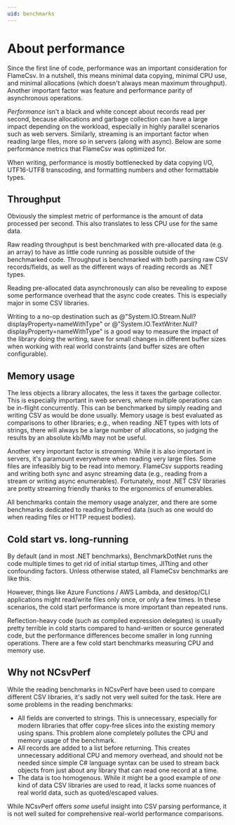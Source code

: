 ```yaml
---
uid: benchmarks
---
```


# About performance

Since the first line of code, performance was an important consideration for FlameCsv. In a nutshell, this means
minimal data copying, minimal CPU use, and minimal allocations (which doesn't always mean maximum throughput).
Another important factor was feature and performance parity of asynchronous operations.

_Performance_ isn't a black and white concept about records read per second, because allocations and garbage collection
can have a large impact depending on the workload, especially in highly parallel scenarios such as web servers.
Similarly, streaming is an important factor when reading large files, more so in servers (along with async).
Below are some performance metrics that FlameCsv was optimized for.

When writing, performance is mostly bottlenecked by data copying I/O, UTF16-UTF8 transcoding, and formatting numbers
and other formattable types.

## Throughput

Obviously the simplest metric of performance is the amount of data processed per second. This also translates to less
CPU use for the same data.

Raw reading throughput is best benchmarked with pre-allocated data (e.g. an array) to have as little code running as possible
outside of the benchmarked code. Throughput is benchmarked with both parsing raw CSV records/fields, as well as the
different ways of reading records as .NET types.

Reading pre-allocated data asynchronously can also be revealing to expose some performance overhead that the async
code creates. This is especially major in some CSV libraries.

Writing to a no-op destination such as @"System.IO.Stream.Null?displayProperty=nameWithType" or
@"System.IO.TextWriter.Null?displayProperty=nameWithType" is a good way to measure the impact of the library doing
the writing, save for small changes in different buffer sizes when working with real world constraints (and buffer sizes
are often configurable).


## Memory usage

The less objects a library allocates, the less it taxes the garbage collector. This is especially important in
web servers, where multiple operations can be in-flight concurrently. This can be benchmarked by simply
reading and writing CSV as would be done usually. Memory usage is best evaluated as comparisons to other libraries; e.g.,
when reading .NET types with lots of strings, there will always be a large number of allocations, so judging the results
by an absolute kb/Mb may not be useful.

Another very important factor is _streaming_. While it is also important in servers, it's paramount everywhere when reading very large files.
Some files are infeasibly big to be read into memory.
FlameCsv supports reading and writing both sync and async streaming data (e.g., reading from a stream or writing async enumerables).
Fortunately, most .NET CSV libraries are pretty streaming friendly thanks to the ergonomics of enumerables.

All benchmarks contain the memory usage analyzer, and there are some benchmarks dedicated to reading
buffered data (such as one would do when reading files or HTTP request bodies).


## Cold start vs. long-running

By default (and in most .NET benchmarks), BenchmarkDotNet runs the code multiple times to get rid of initial startup
times, JITting and other confounding factors. Unless otherwise stated, all FlameCsv benchmarks are like this.

However, things like Azure Functions / AWS Lambda, and desktop/CLI applications might read/write files only once, or only a few times.
In these scenarios, the cold start performance is more important than repeated runs.

Reflection-heavy code (such as compiled expression delegates) is usually pretty terrible in cold starts
compared to hand-written or source generated code, but the performance differences become smaller in long running operations.
There are a few cold start benchmarks measuring CPU and memory use.


## Why not NCsvPerf

While the reading benchmarks in NCsvPerf have been used to compare different CSV libraries, it's sadly not very well suited for the task.
Here are some problems in the reading benchmarks:

- All fields are converted to strings. This is unnecessary, especially for modern libraries that
  offer copy-free slices into the existing memory using spans. This problem alone completely pollutes the CPU and memory
  usage of the benchmark.
- All records are added to a list before returning. This creates unnecessary additional CPU and memory overhead,
  and should not be needed since simple C# language syntax can be used to stream back objects from just about any
  library that can read one record at a time.
- The data is too homogenous. While it might be a good example of _one_ kind of data CSV libraries are used to read,
  it lacks some nuances of real world data, such as quoted/escaped values.

While NCsvPerf offers _some_ useful insight into CSV parsing performance, it is not well suited for comprehensive
real-world performance comparisons.
